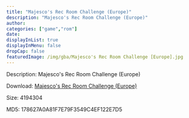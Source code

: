 ```yaml
---
title: "Majesco's Rec Room Challenge (Europe)"
description: "Majesco's Rec Room Challenge (Europe)"
author: 
categories: ["game","rom"]
date: 
displayInList: true
displayInMenu: false
dropCap: false
featuredImage: /img/gba/Majesco's Rec Room Challenge [Europe].jpg
---
```


Description: Majesco's Rec Room Challenge (Europe)

Download: <a style="text-decoration:underline;" href="https://mega.nz/#!DHZkgAgC!-XhlhsYqWEI1FXxrngSMmC8UYI3xMBaBsQGalaAEYSQ" target = "_blank" rel = "nofollow" > Majesco's Rec Room Challenge (Europe)</a>

Size: 4194304

MD5: 178627A0A81F7E79F3549C4EF122E7D5

